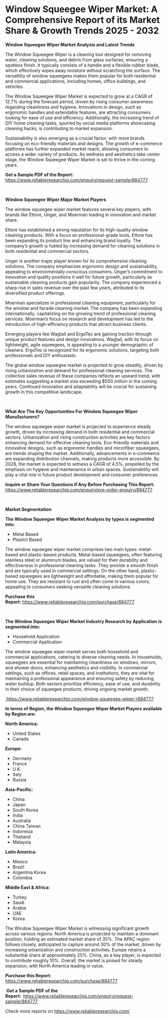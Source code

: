 <p><h1>Window Squeegee Wiper Market: A Comprehensive Report of its Market Share & Growth Trends 2025 - 2032</h1></p><p><strong>Window Squeegee Wiper Market Analysis and Latest Trends</strong></p>
<p><p>The Window Squeegee Wiper is a cleaning tool designed for removing water, cleaning solutions, and debris from glass surfaces, ensuring a spotless finish. It typically consists of a handle and a flexible rubber blade, which effectively wipes away moisture without scratching the surface. The versatility of window squeegees makes them popular for both residential and commercial applications, including homes, office buildings, and vehicles.</p><p>The Window Squeegee Wiper Market is expected to grow at a CAGR of 12.7% during the forecast period, driven by rising consumer awareness regarding cleanliness and hygiene. Innovations in design, such as ergonomic handles and extendable features, are attracting consumers looking for ease of use and efficiency. Additionally, the increasing trend of DIY home cleaning tasks, spurred by social media platforms showcasing cleaning hacks, is contributing to market expansion.</p><p>Sustainability is also emerging as a crucial factor, with more brands focusing on eco-friendly materials and designs. The growth of e-commerce platforms has further expanded market reach, allowing consumers to access a wider variety of products. As wellness and aesthetics take center stage, the Window Squeegee Wiper Market is set to thrive in the coming years.</p></p>
<p><strong>Get a Sample PDF of the Report:&nbsp;</strong> <a href="https://www.reliableresearchiq.com/enquiry/request-sample/884777?utm_campaign=1123&utm_medium=2&utm_source=Github&utm_content=ia&utm_term=05022025&utm_id=window-squeegee-wiper">https://www.reliableresearchiq.com/enquiry/request-sample/884777</a></p>
<p>&nbsp;</p>
<p><strong>Window Squeegee Wiper Major Market Players</strong></p>
<p><p>The window squeegee wiper market features several key players, with brands like Ettore, Unger, and Moerman leading in innovation and market share. </p><p>Ettore has established a strong reputation for its high-quality window cleaning products. With a focus on professional-grade tools, Ettore has been expanding its product line and enhancing brand loyalty. The company’s growth is fueled by increasing demand for cleaning solutions in both residential and commercial sectors.</p><p>Unger is another major player known for its comprehensive cleaning solutions. The company emphasizes ergonomic design and sustainability, appealing to environmentally conscious consumers. Unger’s commitment to innovation and quality positions it well for future growth, particularly as sustainable cleaning products gain popularity. The company experienced a sharp rise in sales revenue over the past few years, attributed to its diversified product offerings.</p><p>Moerman specializes in professional cleaning equipment, particularly for the window and facade cleaning market. The company has been expanding internationally, capitalizing on the growing trend of professional cleaning services. Moerman’s focus on research and development has led to the introduction of high-efficiency products that attract business clients. </p><p>Emerging players like Wagtail and ErgoTec are gaining traction through unique product features and design innovations. Wagtail, with its focus on lightweight, agile squeegees, is appealing to a younger demographic of cleaners. ErgoTec is recognized for its ergonomic solutions, targeting both professionals and DIY enthusiasts.</p><p>The global window squeegee market is projected to grow steadily, driven by rising urbanization and demand for professional cleaning services. The collective sales revenue of these companies reflects an upward trend, with estimates suggesting a market size exceeding $500 million in the coming years. Continued innovation and adaptability will be crucial for sustaining growth in this competitive landscape.</p></p>
<p>&nbsp;</p>
<p><strong>What Are The Key Opportunities For Window Squeegee Wiper Manufacturers?</strong></p>
<p><p>The window squeegee wiper market is projected to experience steady growth, driven by increasing demand in both residential and commercial sectors. Urbanization and rising construction activities are key factors enhancing demand for effective cleaning tools. Eco-friendly materials and innovative designs, such as ergonomic handles and microfiber squeegees, are trends shaping the market. Additionally, advancements in e-commerce are expanding distribution channels, making products more accessible. By 2028, the market is expected to witness a CAGR of 4.5%, propelled by the emphasis on hygiene and maintenance in urban spaces. Sustainability will play a vital role in future product development and consumer preferences.</p></p>
<p><strong>Inquire or Share Your Questions If Any Before Purchasing This Report:</strong> <a href="https://www.reliableresearchiq.com/enquiry/pre-order-enquiry/884777?utm_campaign=1123&utm_medium=2&utm_source=Github&utm_content=ia&utm_term=05022025&utm_id=window-squeegee-wiper">https://www.reliableresearchiq.com/enquiry/pre-order-enquiry/884777</a></p>
<p>&nbsp;</p>
<p><strong>Market Segmentation</strong></p>
<p><strong>The Window Squeegee Wiper Market Analysis by types is segmented into:</strong></p>
<p><ul><li>Metal Based</li><li>Plastict Based</li></ul></p>
<p><p>The window squeegee wiper market comprises two main types: metal-based and plastic-based products. Metal-based squeegees, often featuring stainless steel or aluminum blades, are valued for their durability and effectiveness in professional cleaning tasks. They provide a smooth finish and are typically used in commercial settings. On the other hand, plastic-based squeegees are lightweight and affordable, making them popular for home use. They are resistant to rust and often come in various colors, appealing to consumers seeking versatile cleaning solutions.</p></p>
<p><strong>Purchase this Report:&nbsp;</strong><a href="https://www.reliableresearchiq.com/purchase/884777?utm_campaign=1123&utm_medium=2&utm_source=Github&utm_content=ia&utm_term=05022025&utm_id=window-squeegee-wiper">https://www.reliableresearchiq.com/purchase/884777</a></p>
<p>&nbsp;</p>
<p><strong>The Window Squeegee Wiper Market Industry Research by Application is segmented into:</strong></p>
<p><ul><li>Household Application</li><li>Commercial Application</li></ul></p>
<p><p>The window squeegee wiper market serves both household and commercial applications, catering to diverse cleaning needs. In households, squeegees are essential for maintaining cleanliness on windows, mirrors, and shower doors, enhancing aesthetics and visibility. In commercial settings, such as offices, retail spaces, and institutions, they are vital for maintaining a professional appearance and ensuring safety by reducing water buildup. Both sectors prioritize efficiency, ease of use, and durability in their choice of squeegee products, driving ongoing market growth.</p></p>
<p><a href="https://www.reliableresearchiq.com/window-squeegee-wiper-r884777?utm_campaign=1123&utm_medium=2&utm_source=Github&utm_content=ia&utm_term=05022025&utm_id=window-squeegee-wiper">&nbsp;https://www.reliableresearchiq.com/window-squeegee-wiper-r884777</a></p>
<p><strong>In terms of Region, the Window Squeegee Wiper Market Players available by Region are:</strong></p>
<p>
    <p> <strong> North America: </strong>
        <ul>
            <li>United States</li>
            <li>Canada</li>
        </ul>
        </p> 
    <p> <strong> Europe: </strong>
        <ul>
            <li>Germany</li>
            <li>France</li>
            <li>U.K.</li>
            <li>Italy</li>
            <li>Russia</li>
        </ul>
        </p> 
    <p> <strong> Asia-Pacific: </strong>
        <ul>
            <li>China</li>
            <li>Japan</li>
            <li>South Korea</li>
            <li>India</li>
            <li>Australia</li>
            <li>China Taiwan</li>
            <li>Indonesia</li>
            <li>Thailand</li>
            <li>Malaysia</li>
        </ul>
        </p> 
    <p> <strong> Latin America: </strong>
        <ul>
            <li>Mexico</li>
            <li>Brazil</li>
            <li>Argentina Korea</li>
            <li>Colombia</li>
        </ul>
        </p> 
    <p> <strong> Middle East & Africa: </strong>
        <ul>
            <li>Turkey</li>
            <li>Saudi</li>
            <li>Arabia</li>
            <li>UAE</li>
            <li>Korea</li>
        </ul>
    </p>
    </p>
<p><p>The Window Squeegee Wiper Market is witnessing significant growth across various regions. North America is projected to maintain a dominant position, holding an estimated market share of 35%. The APAC region follows closely, anticipated to capture around 30% of the market, driven by increasing urbanization and construction activities. Europe retains a substantial share at approximately 25%. China, as a key player, is expected to contribute roughly 10%. Overall, the market is poised for steady expansion, with North America leading in value.</p></p>
<p><strong>Purchase this Report: </strong><a href="https://www.reliableresearchiq.com/purchase/884777?utm_campaign=1123&utm_medium=2&utm_source=Github&utm_content=ia&utm_term=05022025&utm_id=window-squeegee-wiper">https://www.reliableresearchiq.com/purchase/884777</a></p>
<p>&nbsp;<strong>Get a Sample PDF of the Report:&nbsp;&nbsp;</strong><a href="https://www.reliableresearchiq.com/enquiry/request-sample/884777?utm_campaign=1123&utm_medium=2&utm_source=Github&utm_content=ia&utm_term=05022025&utm_id=window-squeegee-wiper">https://www.reliableresearchiq.com/enquiry/request-sample/884777</a></p>
<p><strong></strong></p>
<p>Check more reports on <a href="https://www.reliableresearchiq.com/?utm_campaign=1123&utm_medium=2&utm_source=Github&utm_content=ia&utm_term=05022025&utm_id=window-squeegee-wiper">https://www.reliableresearchiq.com/</a></p>